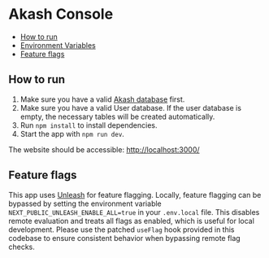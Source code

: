 # Akash Console

- [How to run](#how-to-run)
- [Environment Variables](#environment-variables)
- [Feature flags](#feature-flags)

## How to run

1. Make sure you have a valid [Akash database](/README.md#how-to-run) first.
2. Make sure you have a valid User database. If the user database is empty, the necessary tables will be created automatically.
3. Run `npm install` to install dependencies.
4. Start the app with `npm run dev`.

The website should be accessible: [http://localhost:3000/](http://localhost:3000/)

## Feature flags
This app uses [Unleash](https://www.getunleash.io/) for feature flagging. Locally, feature flagging can be bypassed by setting the environment variable `NEXT_PUBLIC_UNLEASH_ENABLE_ALL=true` in your `.env.local` file. This disables remote evaluation and treats all flags as enabled, which is useful for local development.
Please use the patched `useFlag` hook provided in this codebase to ensure consistent behavior when bypassing remote flag checks.